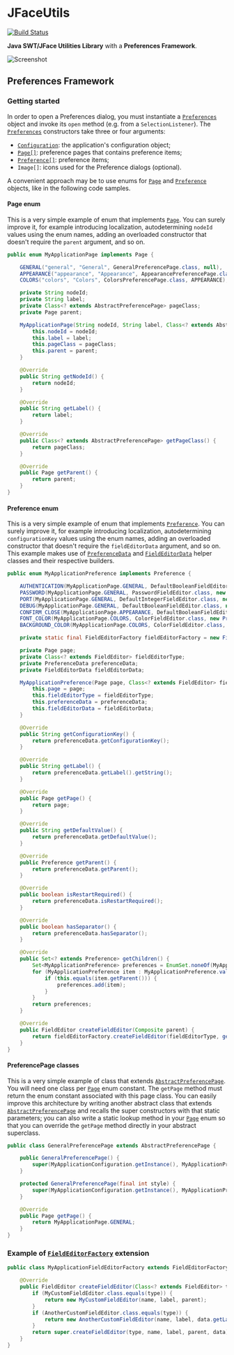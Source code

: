 JFaceUtils
==========

[![Build Status](https://travis-ci.org/Albertus82/JFaceUtils.svg?branch=master)](https://travis-ci.org/Albertus82/JFaceUtils)

**Java SWT/JFace Utilities Library** with a **Preferences Framework**.

![Screenshot](https://cloud.githubusercontent.com/assets/8672431/18028808/b4825704-6c87-11e6-96db-79f1fc46f931.png)

## Preferences Framework

### Getting started

In order to open a Preferences dialog, you must instantiate a [`Preferences`](src/main/java/it/albertus/jface/preference/Preferences.java) object and invoke its `open` method (e.g. from a `SelectionListener`). The [`Preferences`](src/main/java/it/albertus/jface/preference/Preferences.java) constructors take three or four arguments:
* [`Configuration`](src/main/java/it/albertus/util/Configuration.java): the application's configuration object;
* [`Page[]`](src/main/java/it/albertus/jface/preference/page/Page.java): preference pages that contains preference items;
* [`Preference[]`](src/main/java/it/albertus/jface/preference/Preference.java): preference items;
* `Image[]`: icons used for the Preference dialogs (optional).

A convenient approach may be to use enums for [`Page`](src/main/java/it/albertus/jface/preference/page/Page.java) and [`Preference`](src/main/java/it/albertus/jface/preference/Preference.java) objects, like in the following code samples.

#### Page enum

This is a very simple example of enum that implements [`Page`](src/main/java/it/albertus/jface/preference/page/Page.java).
You can surely improve it, for example introducing localization, autodetermining `nodeId` values using the enum names, adding an overloaded constructor that doesn't require the `parent` argument, and so on.

```java
public enum MyApplicationPage implements Page {

	GENERAL("general", "General", GeneralPreferencePage.class, null),
	APPEARANCE("appearance", "Appearance", AppearancePreferencePage.class, null),
	COLORS("colors", "Colors", ColorsPreferencePage.class, APPEARANCE);

	private String nodeId;
	private String label;
	private Class<? extends AbstractPreferencePage> pageClass;
	private Page parent;

	MyApplicationPage(String nodeId, String label, Class<? extends AbstractPreferencePage> pageClass, Page parent) {
		this.nodeId = nodeId;
		this.label = label;
		this.pageClass = pageClass;
		this.parent = parent;
	}

	@Override
	public String getNodeId() {
		return nodeId;
	}

	@Override
	public String getLabel() {
		return label;
	}

	@Override
	public Class<? extends AbstractPreferencePage> getPageClass() {
		return pageClass;
	}

	@Override
	public Page getParent() {
		return parent;
	}
}
```

#### Preference enum

This is a very simple example of enum that implements [`Preference`](src/main/java/it/albertus/jface/preference/Preference.java). You can surely improve it, for example introducing localization, autodetermining `configurationKey` values using the enum names, adding an overloaded constructor that doesn't require the `fieldEditorData` argument, and so on. This example makes use of [`PreferenceData`](src/main/java/it/albertus/jface/preference/PreferenceData.java) and [`FieldEditorData`](src/main/java/it/albertus/jface/preference/FieldEditorData.java) helper classes and their respective builders.

```java
public enum MyApplicationPreference implements Preference {

	AUTHENTICATION(MyApplicationPage.GENERAL, DefaultBooleanFieldEditor.class, new PreferenceDataBuilder().configurationKey("authentication").label("Enable authentication").defaultValue(true).restartRequired().build(), null),
	PASSWORD(MyApplicationPage.GENERAL, PasswordFieldEditor.class, new PreferenceDataBuilder().configurationKey("password").label("Password").parent(AUTHENTICATION).build(), null),
	PORT(MyApplicationPage.GENERAL, DefaultIntegerFieldEditor.class, new PreferenceDataBuilder().configurationKey("port").label("Port").separator().defaultValue(8080).build(), new FieldEditorDataBuilder().integerValidRange(1, 65535).build()),
	DEBUG(MyApplicationPage.GENERAL, DefaultBooleanFieldEditor.class, new PreferenceDataBuilder().configurationKey("debug").label("Enable debug mode").separator().defaultValue(false).build(), null),
	CONFIRM_CLOSE(MyApplicationPage.APPEARANCE, DefaultBooleanFieldEditor.class, new PreferenceDataBuilder().configurationKey("confirmClose").label("Confirm close").defaultValue(false).build(), null),
	FONT_COLOR(MyApplicationPage.COLORS, ColorFieldEditor.class, new PreferenceDataBuilder().configurationKey("fontColor").label("Font color").defaultValue("255,0,0").build(), null),
	BACKGROUND_COLOR(MyApplicationPage.COLORS, ColorFieldEditor.class, new PreferenceDataBuilder().configurationKey("backgroundColor").label("Background color").defaultValue("255,255,255").build(), null);

	private static final FieldEditorFactory fieldEditorFactory = new FieldEditorFactory();

	private Page page;
	private Class<? extends FieldEditor> fieldEditorType;
	private PreferenceData preferenceData;
	private FieldEditorData fieldEditorData;

	MyApplicationPreference(Page page, Class<? extends FieldEditor> fieldEditorType, PreferenceData preferenceData, FieldEditorData fieldEditorData) {
		this.page = page;
		this.fieldEditorType = fieldEditorType;
		this.preferenceData = preferenceData;
		this.fieldEditorData = fieldEditorData;
	}

	@Override
	public String getConfigurationKey() {
		return preferenceData.getConfigurationKey();
	}

	@Override
	public String getLabel() {
		return preferenceData.getLabel().getString();
	}

	@Override
	public Page getPage() {
		return page;
	}

	@Override
	public String getDefaultValue() {
		return preferenceData.getDefaultValue();
	}

	@Override
	public Preference getParent() {
		return preferenceData.getParent();
	}

	@Override
	public boolean isRestartRequired() {
		return preferenceData.isRestartRequired();
	}

	@Override
	public boolean hasSeparator() {
		return preferenceData.hasSeparator();
	}

	@Override
	public Set<? extends Preference> getChildren() {
		Set<MyApplicationPreference> preferences = EnumSet.noneOf(MyApplicationPreference.class);
		for (MyApplicationPreference item : MyApplicationPreference.values()) {
			if (this.equals(item.getParent())) {
				preferences.add(item);
			}
		}
		return preferences;
	}

	@Override
	public FieldEditor createFieldEditor(Composite parent) {
		return fieldEditorFactory.createFieldEditor(fieldEditorType, getConfigurationKey(), getLabel(), parent, fieldEditorData);
	}
}
```

#### PreferencePage classes

This is a very simple example of class that extends [`AbstractPreferencePage`](src/main/java/it/albertus/jface/preference/page/AbstractPreferencePage.java). You will need one class per [`Page`](src/main/java/it/albertus/jface/preference/page/Page.java) enum constant. The `getPage` method must return the enum constant associated with this page class.
You can easily improve this architecture by writing another abstract class that extends [`AbstractPreferencePage`](src/main/java/it/albertus/jface/preference/page/AbstractPreferencePage.java) and recalls the super constructors with that static parameters; you can also write a static lookup method in your [`Page`](src/main/java/it/albertus/jface/preference/page/Page.java) enum so that you can override the `getPage` method directly in your abstract superclass.

```java
public class GeneralPreferencePage extends AbstractPreferencePage {

	public GeneralPreferencePage() {
		super(MyApplicationConfiguration.getInstance(), MyApplicationPreference.values());
	}

	protected GeneralPreferencePage(final int style) {
		super(MyApplicationConfiguration.getInstance(), MyApplicationPreference.values(), style);
	}

	@Override
	public Page getPage() {
		return MyApplicationPage.GENERAL;
	}
}
```

### Example of [`FieldEditorFactory`](src/main/java/it/albertus/jface/preference/FieldEditorFactory.java) extension

```java
public class MyApplicationFieldEditorFactory extends FieldEditorFactory {

	@Override
	public FieldEditor createFieldEditor(Class<? extends FieldEditor> type, String name, String label, Composite parent, FieldEditorData data) {
		if (MyCustomFieldEditor.class.equals(type)) {
			return new MyCustomFieldEditor(name, label, parent);
		}
		if (AnotherCustomFieldEditor.class.equals(type)) {
			return new AnotherCustomFieldEditor(name, label, data.getLabelsAndValues().toArray(), parent);
		}
		return super.createFieldEditor(type, name, label, parent, data);
	}
}
```
